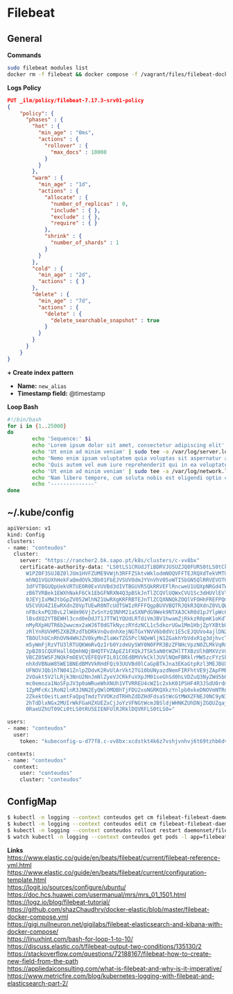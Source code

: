 # Filebeat

## General

**Commands**
```bash
sudo filebeat modules list
docker rm -f filebeat && docker compose -f /vagrant/files/filebeat-docker-compose.yml up -d && docker logs -f filebeat
```

**Logs Policy**
```json
PUT _ilm/policy/filebeat-7.17.3-srv01-policy
{
    "policy": {
      "phases" : {
        "hot" : {
          "min_age" : "0ms",
          "actions" : {
            "rollover" : {
              "max_docs" : 10000
            }
          }
        },
        "warm" : {
          "min_age" : "1d",
          "actions" : {
            "allocate" : {
              "number_of_replicas" : 0,
              "include" : { },
              "exclude" : { },
              "require" : { }
            },
            "shrink" : {
              "number_of_shards" : 1
            }
          }
        },
        "cold" : {
          "min_age" : "2d",
          "actions" : { }
        },
        "delete" : {
          "min_age" : "7d",
          "actions" : {
            "delete" : {
              "delete_searchable_snapshot" : true
            }
          }
        }
      }
    }
}
```

**+ Create index pattern**
  - **Name:** `new_alias`
  - **Timestamp field:** @timestamp

**Loop Bash**
```bash
#!/bin/bash
for i in {1..25000}
do
        echo 'Sequence:' $i
        echo 'Lorem ipsum dolor sit amet, consectetur adipiscing elit' | sudo tee -a /var/log/server.log
        echo 'Ut enim ad minim veniam' | sudo tee -a /var/log/server.log
        echo 'Nemo enim ipsam voluptatem quia voluptas sit aspernatur aut odit aut fugit' | sudo tee -a /var/log/server.log
        echo 'Quis autem vel eum iure reprehenderit qui in ea voluptate velit' | sudo tee -a /var/log/network.log
        echo 'Ut enim ad minim veniam' | sudo tee -a /var/log/network.log
        echo 'Nam libero tempore, cum soluta nobis est eligendi optio cumque' | sudo tee -a /var/log/network.log
        echo '--------------'
done
```

## ~/.kube/config
```bash
apiVersion: v1
kind: Config
clusters:
- name: "conteudos"
  cluster:
    server: "https://rancher2.bk.sapo.pt/k8s/clusters/c-vv8bx"
    certificate-authority-data: "LS0tLS1CRUdJTiBDRVJUSUZJQ0FURS0tLS0tCk1JSURlekNDQ\
      W1PZ0F3SUJBZ0lJUm1HVFZUME9VWjh3RFFZSktvWklodmNOQVFFTEJRQXdTekVMTUFrR0ExVUUKQ\
      mhNQ1VGUXhHekFaQmdOVkJBb01FbEJVSUVOdmJYVnVhV05oWTI5bGN5QlRRVEVOTUFzR0ExVUVDd\
      3dFVTBGUQpUekVRTUE0R0ExVUVBd3dIVTBGUVR5QkRRVEFlRncweU1UQXpNRGd4TWpBek1EbGFGd\
      zB6TVRBek1EWXhNakF6Ck1EbGFNRXN4Q3pBSkJnTlZCQVlUQWxCVU1Sc3dHUVlEVlFRS0RCSlFWQ\
      0JEYjIxMWJtbGpZV052WlhNZ1UwRXgKRFRBTEJnTlZCQXNNQkZOQlVFOHhFREFPQmdOVkJBTU1CM\
      U5CVUU4Z1EwRXdnZ0VpTUEwR0NTcUdTSWIzRFFFQgpBUVVBQTRJQkR3QXdnZ0VLQW9JQkFRRGE0b\
      nFBckxPQ3BvL2lWdm96VjZvSnYzQ3NhM21aSXNPdG9Wek9NTXA3CkR0d1pJYlpWcG5YTHkxK2VHM\
      lBsdXQ2YTBEWHl3cnd0eDdJT1JTTW1YQUdLRTdiVmJBV1hwamZjRkkzR0pmK1oKdTBQWTZWdkdzV\
      nMyRXpHUTR6b2wwcmx2aWJ6T0dGTkNyczRYdzNCL1c5dkorUGw1Mm1HbjZpYXBtbURMVmt5QwpFd\
      zRlYnRUVHM5ZXBZRzdTbDRkVnQvdnhXejNGTGxYNVV6b0dVc1E5cEJQUVo4ajlDN2NudVhKVnpYR\
      TBOUlhUCnRhOVN4WHJZV0kyMnZlaWxTZG5PclNQeWljN1ZGakhYbVdxR1g3djhvcTg1MzFPVHNKW\
      m5yWmFjRzVTU3lRTUQKWmRvQzIrb0YzdmUySWY0N0FPR3BzZFNHcVpzN0ZLMkVqRm5RMXhxR04yY\
      2pBZ01CQUFHall6QmhNQjBHQTFVZApEZ1FXQkJTSk5aN0tWZHlTTXBzUlhBMXVzVnJqeklxUFZ6Q\
      VBCZ05WSFJNQkFmOEVCVEFEQVFIL01COEdBMVVkCkl3UVlNQmFBRklrMW5zcFYzSkl5bXhGY0RXN\
      nhXdVBNaW85WE1BNEdBMVVkRHdFQi93UUVBd0lCaGpBTkJna3EKaGtpRzl3MEJBUXNGQUFPQ0FRR\
      UFNOVJQb1hTN041ZnlpZDdvK2RvUlArVkt2TG10bUNyazdNemFIRFhtVE9jZApFMEFsL2RIc0MrT\
      2VOakt5V2lLRjk3NnU2NnJmNlZyeVJCRkFuVXpJM01seGhSd0hLVDZuQ3NyZWd5b0pJeDlxCklKS\
      mc0emoza1NoSFpJV3p0aWRueWhXNUh1VTVRREU4cWZ1c2xkK01PSHF4R3JSdU0rdmdGVVBxNFdiS\
      1ZpMFcKc1RoN2lnR3JNN2EyQWlOMDBhTjFDU2xoNGRKQXkzYnlpb0xkeDNOVmNTRnBzeEdvdElIT\
      2ZkektOeitLamtFaQpqTmdzTVVOKzdTRHhZdDZHdFdsaStWcGtMWXZFNEJ0NC9yN1hPNnd2ckpyV\
      2hTdDlxNGx2MUIrWkFGaHZXUEZxCjJoYzVFNGtWcmJBSldjWHNKZUhDNjZGQUZqajhBQkk5VWtGM\
      0RaeUZhUT09Ci0tLS0tRU5EIENFUlRJRklDQVRFLS0tLS0="

users:
- name: "conteudos"
  user:
    token: "kubeconfig-u-d77f8.c-vv8bx:xcdstkt4k6z7vshjvnhvj6t69tzhb6dvx6jfgmlc9tr54xwc2mxn29"

contexts:
- name: "conteudos"
  context:
    user: "conteudos"
    cluster: "conteudos"
```

## ConfigMap
```bash
$ kubectl -n logging --context conteudos get cm filebeat-filebeat-daemonset-config -o yaml
$ kubectl -n logging --context conteudos edit cm filebeat-filebeat-daemonset-config -o yaml
$ kubectl -n logging --context conteudos rollout restart daemonset/filebeat-filebeat
$ watch kubectl -n logging --context conteudos get pods -l app=filebeat-filebeat
```

**Links**<br>
https://www.elastic.co/guide/en/beats/filebeat/current/filebeat-reference-yml.html<br>
https://www.elastic.co/guide/en/beats/filebeat/current/configuration-template.html<br>
https://logit.io/sources/configure/ubuntu/<br>
https://doc.hcs.huawei.com/usermanual/mrs/mrs_01_1501.html<br>
https://logz.io/blog/filebeat-tutorial/<br>
https://github.com/shazChaudhry/docker-elastic/blob/master/filebeat-docker-compose.yml<br>
https://gigi.nullneuron.net/gigilabs/filebeat-elasticsearch-and-kibana-with-docker-compose/<br>
https://linuxhint.com/bash-for-loop-1-to-10/<br>
https://discuss.elastic.co/t/filebeat-output-two-conditions/135130/2<br>
https://stackoverflow.com/questions/72188167/filebeat-how-to-create-new-field-from-the-path<br>
https://appliedaiconsulting.com/what-is-filebeat-and-why-is-it-imperative/<br>
https://www.metricfire.com/blog/kubernetes-logging-with-filebeat-and-elasticsearch-part-2/<br>